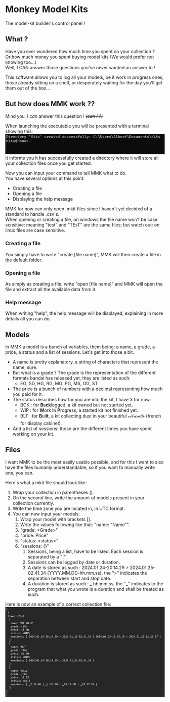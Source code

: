 # Monkey Model Kits
The model-kit builder's control panel !

## What ?
Have you ever wondered how much time you spent on your collection ?<br>
Or how much money you spent buying model kits (We would prefer not knowing too...)<br>
Well, I CAN answer those questions you've never wanted an answer to !

This software allows you to log all your models, be it work in progress ones, those already sitting on a shelf, or desperately waiting for the day you'll get them out of the box...

## But how does MMK work ??

Mind you, I _can_ answer this question ! _~~(can I ?)~~_

When launching the executable you will be presented with a terminal showing this:
![img.png](res/rdm/home_example.png)
It informs you it has successfully created a directory where it will store all your collection files once you get started.

Now you can input your command to tell MMK what to do.<br>
You have several options at this point:
* Creating a file
* Opening a file
* Displaying the help message

MMK for now can only open .mkit files since I haven't yet decided of a standard to handle .csv's.<br>
When opening or creating a file, on windows the file name won't be case sensitive: meaning "test" and "TEsT" are the same files; but watch out: on linux files are case sensitive.
### Creating a file
You simply have to write "create [file name]", MMK will then create a file in the default folder.

### Opening a file
As simply as creating a file, write "open [file name]" and MMK will open the file and extract all the available data from it.

### Help message
When writing "help", the help message will be displayed, explaining in more details all you can do.

## Models
In MMK a model is a bunch of variables, them being: a name, a grade, a price, a status and a list of sessions.
Let's get into those a bit.

- A name is pretty explanatory, a string of characters that represent the name, sure.<br>
- But what is a grade ?
The grade is the representation of the different formats bandai has released yet, they are listed as such:<br>
  - EG, SD, HG, RG, MG, PG, MS, OG, ST
- The price is a bunch of numbers with a decimal representing how much you paid for it.
- The status describes how far you are into the kit, I have 3 for now:
  - BCK : for **B**a**ck**logged, a kit owned but not started yet.
  - WIP : for **W**ork **I**n **P**rogress, a started kit not finished yet.
  - BLT : for **B**ui**lt**, a kit collecting dust in your beautiful 𝓋𝒾𝓉𝓇𝒾𝓃𝑒☕ (french for display cabinet).
- And a list of sessions: those are the different times you have spent working on your kit.


## Files
I want MMK to be the most easily usable possible, and for this I want to also have the files humanly understandable, so if you want to manually write one, you can.

Here's what a mkit file should look like:
1. Wrap your collection in parentheses ().
2. On the second line, write the amount of models present in your collection currently.
3. Write the time zone you are located in, in UTC format.
4. You can now input your models:
   1. Wrap your model with brackets [].
   2. Write the values following like that: "name: "Name"".
   3. "grade: \<Grade>"
   4. "price: Price"
   5. "status: \<status>"
   6. "sessions: {}"
      1. Sessions, being a list, have to be listed. Each session is separated by a "|".
      2. Sessions can be logged by date or duration.
      3. A date is stored as such : 2024.01.24-20.14.29 > 2024.01.25-02.41.34 (YYYY.MM.DD-hh.mm.ss), the ">" indicates the separation between start and stop date.
      4. A duration is stored as such : **\_** hh:mm:ss, the "_" indicates to the program that what you wrote is a duration and shall be treated as such.

Here is now an example of a correct collection file:
![mkit_file.png](res/rdm/mkit_file.png)
